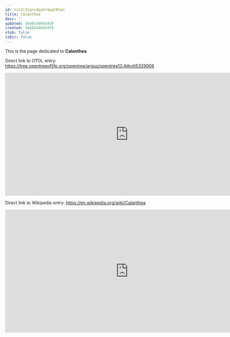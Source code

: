 ```yaml
---
id: zz13i3jqrzdpyhr4pq18ton
title: Calanthea
desc: ''
updated: 1648144045459
created: 1648144045459
stub: false
isDir: false
---
```

This is the page dedicated to **Calanthea**


Direct link to OTOL entry: https://tree.opentreeoflife.org/opentree/argus/opentree13.4@ott5329908



<html>
    <body>
    <iframe src="https://tree.opentreeoflife.org/opentree/argus/opentree13.4@ott5329908"
    width="800" height="400" frameborder="0" allowfullscreen> </iframe>
    </body>
</html>
    


Direct link to Wikipedia entry: https://en.wikipedia.org/wiki/Calanthea



<html>
    <body>
    <iframe src="https://en.wikipedia.org/wiki/Calanthea"
    width="800" height="400" frameborder="0" allowfullscreen> </iframe>
    </body>
</html>
    
